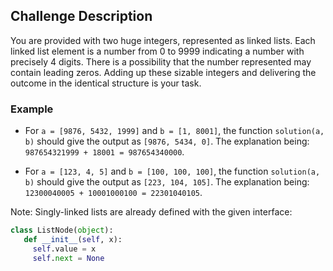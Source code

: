 ## Challenge Description

You are provided with two huge integers, represented as linked lists. Each linked list element is a number from 0 to 9999 indicating a number with precisely 4 digits. There is a possibility that the number represented may contain leading zeros. Adding up these sizable integers and delivering the outcome in the identical structure is your task.

### Example

- For `a = [9876, 5432, 1999]` and `b = [1, 8001]`, the function `solution(a, b)` should give the output as `[9876, 5434, 0]`. The explanation being: `987654321999 + 18001 = 987654340000`.
  
- For `a = [123, 4, 5]` and `b = [100, 100, 100]`, the function `solution(a, b)` should give the output as `[223, 104, 105]`. The explanation being: `12300040005 + 10001000100 = 22301040105`.

Note: Singly-linked lists are already defined with the given interface:
```python
class ListNode(object):
   def __init__(self, x):
     self.value = x
     self.next = None
```